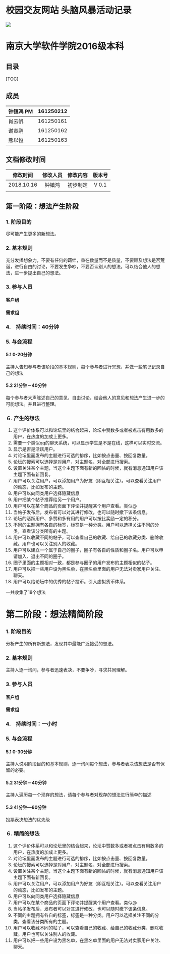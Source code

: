 # 校园交友网站 头脑风暴活动记录

![](/home/songzi/%E6%96%87%E6%A1%A3/my_github/DemandDocument/%E7%AC%AC%E4%B8%80%E9%98%B6%E6%AE%B5%E5%89%8D%E6%99%AF%E8%8C%83%E5%9B%B4%E6%96%87%E6%A1%A3/logo.png)

# 南京大学软件学院2016级本科

## 目录

[TOC]

## 成员

| 钟镇鸿 PM | 161250212 |
| --------- | --------- |
| 肖云帆    | 161250161 |
| 谢寅鹏    | 161250162 |
| 熊以恒    | 161250163 |

## 文档修改时间

|  修改时间  | 修改人员 | 修改内容 | 版本号 |
| :--------: | :------: | :------: | :----: |
| 2018.10.16 |  钟镇鸿  | 初步制定 | V 0.1  |
|            |          |          |        |

## 第一阶段：想法产生阶段

### 1.  阶段目的

尽可能产生更多的新想法。

### 2. 基本规则

充分发挥想象力，不要有任何的羁绊，重在数量而不是质量，不要顾及想法是否荒诞，进行自由的讨论，不要发生争吵，不要否认别人的想法。可以结合他人的想法，进一步提出自己的想法。

### 3. 参与人员

#### 客户组 

#### 需求组

### 4.　持续时间：40分钟

### 5. 与会流程

#### 5.1  0-20分钟

主持人告知参与者该阶段的基本规则，每个参与者进行冥想，并做一些笔记记录自己的想法

#### 5.2  21分钟－40分钟

每个参与者大声陈述自己的意见，自由讨论，结合他人的意见和想法产生进一步的可能想法。并且进行整理。

### ６. 产生的想法 		

1. 这个评价体系可以和论坛里的结合起来，论坛中赞数多或者被点击有用数多的用户，在热度的加成上更多。
2. 需要一个类似qq的聊天系统，可以显示学生是不是在线，这样可以实时交流。
3. 显示是否是活跃用户。
4. 对论坛里面发布的主题进行可选的排序，比如按点击量、按回复数量。
5. 论坛的搜索可以选择是对用户、对主题名、对全部进行搜索。
6. 设置关注某个主题，当这个主题下面有新的回帖的时候，就有消息通知用户该主题下面有新回复。
7. 用户可以关注用户，可以添加用户为好友（即互相关注）。可以查看关注用户的动态，比如发布的主题。
8. 用户可以向同类用户选择隐藏信息
9. 用户把某个帖子推荐给另一个用户。
10. 用户可以在某个商品的页面下评论并提醒某个用户查看。类似@
11. 当帖子发布后，发布者可以对其进行修改，也可以随时撤下该条信息。
12. 论坛的活跃用户、多赞和多有用的用户可以按比奖励一定的积分。
13. 不同的主题拥有各自的标签，标签是一种分类。用户可以选择关注不同的分类，查看该分类所有的主题。
14. 用户可以收藏不同的帖子，可以查看自己的收藏、给自己的收藏分类、删除收藏。用户也可以关注别人的收藏。
15. 用户可以建立一个属于自己的圈子，圈子有各自的性质和圈子名。用户可以申请加入、退出不同的圈子。
16. 圈子里面的主题相对一致，都是参与圈子的用户发布的主题相似的帖子。
17. 用户可以把一些用户设为黑名单，在黑名单里面的用户无法对卖家用户关注、聊天。
18. 用户可以给论坛中的优秀的帖子投币。引入虚拟货币体系。

一共收集了18个想法

# 第二阶段：想法精简阶段

### 1.  阶段目的

分析产生的所有新想法，发现其中最能广泛接受的想法。

### 2. 基本规则

主持人逐一询问，参与者迅速表决，不要争吵，寻求共同理解。

### 3. 参与人员

#### 客户组 

#### 需求组

### 4.　持续时间：一小时

### 5. 与会流程

#### 5.1  0-30分钟

主持人说明阶段目的和基本规则，逐一询问每个想法，参与者表决该想法是否有保留的必要。

#### 5.2  31分钟－40分钟

主持人遍历每一个现存的想法，请每个参与者对现存的想法进行简单的描述

#### 5.3 41分钟—60分钟

投票表决想法的优先级

### ６. 精简的想法 		

1. 这个评价体系可以和论坛里的结合起来，论坛中赞数多或者被点击有用数多的用户，在热度的加成上更多。
2. 对论坛里面发布的主题进行可选的排序，比如按点击量、按回复数量。
3. 论坛的搜索可以选择是对用户、对主题名、对全部进行搜索。
4. 设置关注某个主题，当这个主题下面有新的回帖的时候，就有消息通知用户该主题下面有新回复。
5. 用户可以关注用户，可以添加用户为好友（即互相关注）。可以查看关注用户的动态，比如发布的主题。
6. 用户可以向同类用户选择隐藏信息
7. 用户可以在某个商品的页面下评论并提醒某个用户查看。类似@
8. 当帖子发布后，发布者可以对其进行修改，也可以随时撤下该条信息。
9. 不同的主题拥有各自的标签，标签是一种分类。用户可以选择关注不同的分类，查看该分类所有的主题。
10. 用户可以收藏不同的帖子，可以查看自己的收藏、给自己的收藏分类、删除收藏。用户也可以关注别人的收藏。
11. 用户可以把一些用户设为黑名单，在黑名单里面的用户无法对卖家用户关注、聊天。